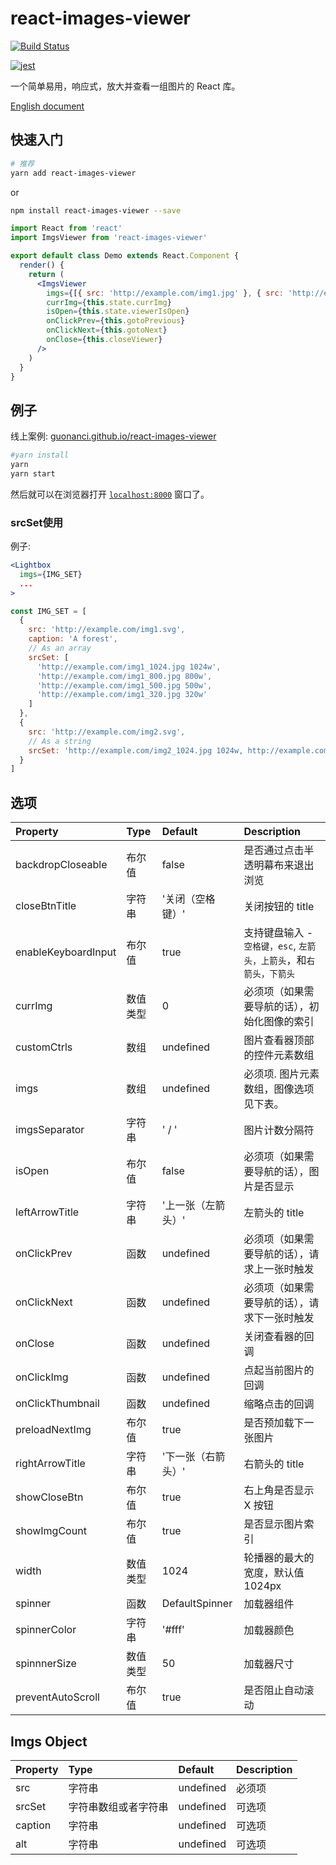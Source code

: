 # react-images-viewer

[![Build Status](https://travis-ci.org/guonanci/react-images-viewer.svg?branch=master)](https://travis-ci.org/guonanci/react-images-viewer)
<!-- [![Coverage Status](https://coveralls.io/repos/github/guonanci/react-images-viewer/badge.svg?branch=master)](https://coveralls.io/github/guonanci/react-images-viewer?branch=master) -->
[![jest](https://jestjs.io/img/jest-badge.svg)](https://github.com/facebook/jest)

一个简单易用，响应式，放大并查看一组图片的 React 库。

[English document](./README.md)

## 快速入门

```bash
# 推荐
yarn add react-images-viewer
```

or

```bash
npm install react-images-viewer --save
```

```jsx
import React from 'react'
import ImgsViewer from 'react-images-viewer'

export default class Demo extends React.Component {
  render() {
    return (
      <ImgsViewer
        imgs={[{ src: 'http://example.com/img1.jpg' }, { src: 'http://example.com/img2.png' }]}
        currImg={this.state.currImg}
        isOpen={this.state.viewerIsOpen}
        onClickPrev={this.gotoPrevious}
        onClickNext={this.gotoNext}
        onClose={this.closeViewer}
      />
    )
  }
}
```

## 例子

线上案例: [guonanci.github.io/react-images-viewer](https://guonanci.github.io/react-images-viewer)

```bash
#yarn install
yarn
yarn start
```

然后就可以在浏览器打开 [`localhost:8000`](http://localhost:8000) 窗口了。

### srcSet使用

例子:

```jsx
<Lightbox
  imgs={IMG_SET}
  ...
>
```

```js
const IMG_SET = [
  {
    src: 'http://example.com/img1.svg',
    caption: 'A forest',
    // As an array
    srcSet: [
      'http://example.com/img1_1024.jpg 1024w',
      'http://example.com/img1_800.jpg 800w',
      'http://example.com/img1_500.jpg 500w',
      'http://example.com/img1_320.jpg 320w'
    ]
  },
  {
    src: 'http://example.com/img2.svg',
    // As a string
    srcSet: 'http://example.com/img2_1024.jpg 1024w, http://example.com/img2_800.jpg 800w, http://example.com/img2_500.jpg 500w, http://example.com/img2_320.jpg 320w',
  }
]
```

## 选项

Property      | Type      | Default     | Description
:-----------|:------------|:-------------|:-------------
backdropCloseable | 布尔值 | false | 是否通过点击半透明幕布来退出浏览
closeBtnTitle | 字符串 | '关闭（空格键）' | 关闭按钮的 title
enableKeyboardInput | 布尔值 | true | 支持键盘输入 - <code>空格键，esc</code>, <code>左箭头，上箭头</code>，和<code>右箭头，下箭头</code>
currImg | 数值类型 | 0 | 必须项（如果需要导航的话），初始化图像的索引
customCtrls | 数组 | undefined | 图片查看器顶部的控件元素数组
imgs | 数组 | undefined | 必须项. 图片元素数组，图像选项见下表。
imgsSeparator | 字符串 | ' / ' | 图片计数分隔符
isOpen | 布尔值 | false | 必须项（如果需要导航的话），图片是否显示
leftArrowTitle | 字符串 | '上一张（左箭头）' | 左箭头的 title
onClickPrev | 函数 | undefined | 必须项（如果需要导航的话），请求上一张时触发
onClickNext | 函数 | undefined | 必须项（如果需要导航的话），请求下一张时触发
onClose | 函数 | undefined | 关闭查看器的回调
onClickImg | 函数 | undefined | 点起当前图片的回调
onClickThumbnail | 函数 | undefined | 缩略点击的回调
preloadNextImg | 布尔值 | true | 是否预加载下一张图片
rightArrowTitle | 字符串 | '下一张（右箭头）' | 右箭头的 title
showCloseBtn | 布尔值 | true | 右上角是否显示 X 按钮
showImgCount | 布尔值 | true | 是否显示图片索引
width | 数值类型 | 1024| 轮播器的最大的宽度，默认值1024px
spinner | 函数 | DefaultSpinner | 加载器组件
spinnerColor | 字符串 | '#fff' | 加载器颜色
spinnnerSize | 数值类型 | 50 | 加载器尺寸
preventAutoScroll | 布尔值 | true | 是否阻止自动滚动

## Imgs Object

Property      | Type     | Default      | Description
:----------|:----------|:----------|:----------
src     | 字符串     | undefined     | 必须项
srcSet      | 字符串数组或者字符串     | undefined     | 可选项
caption     | 字符串     | undefined     | 可选项
alt     | 字符串     | undefined     | 可选项
